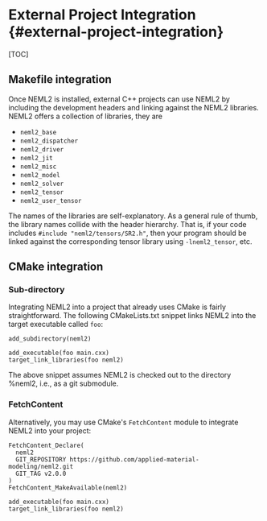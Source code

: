 # External Project Integration {#external-project-integration}

[TOC]

## Makefile integration

Once NEML2 is installed, external C++ projects can use NEML2 by including the development headers and linking against the NEML2 libraries. NEML2 offers a collection of libraries, they are
- `neml2_base`
- `neml2_dispatcher`
- `neml2_driver`
- `neml2_jit`
- `neml2_misc`
- `neml2_model`
- `neml2_solver`
- `neml2_tensor`
- `neml2_user_tensor`

The names of the libraries are self-explanatory. As a general rule of thumb, the library names collide with the header hierarchy. That is, if your code includes `#include "neml2/tensors/SR2.h"`, then your program should be linked against the corresponding tensor library using `-lneml2_tensor`, etc.

## CMake integration

### Sub-directory

Integrating NEML2 into a project that already uses CMake is fairly straightforward. The following CMakeLists.txt snippet links NEML2 into the target executable called `foo`:

```
add_subdirectory(neml2)

add_executable(foo main.cxx)
target_link_libraries(foo neml2)
```

The above snippet assumes NEML2 is checked out to the directory %neml2, i.e., as a git submodule.

### FetchContent

Alternatively, you may use CMake's `FetchContent` module to integrate NEML2 into your project:

```
FetchContent_Declare(
  neml2
  GIT_REPOSITORY https://github.com/applied-material-modeling/neml2.git
  GIT_TAG v2.0.0
)
FetchContent_MakeAvailable(neml2)

add_executable(foo main.cxx)
target_link_libraries(foo neml2)
```
